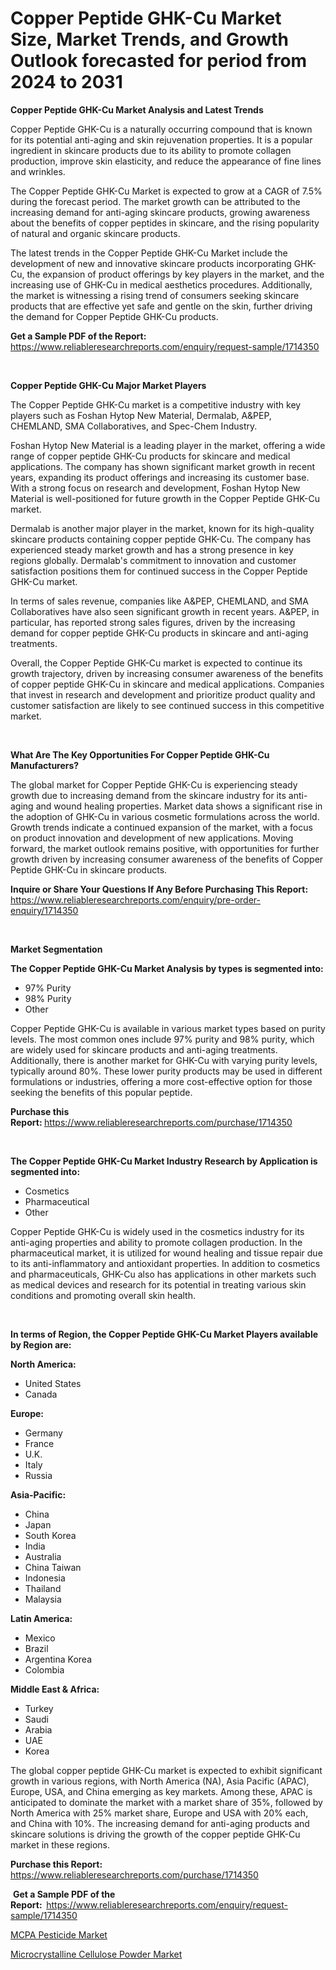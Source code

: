 <p><h1>Copper Peptide GHK-Cu Market Size, Market Trends, and Growth Outlook forecasted for period from 2024 to 2031</h1></p><p><strong>Copper Peptide GHK-Cu Market Analysis and Latest Trends</strong></p>
<p><p>Copper Peptide GHK-Cu is a naturally occurring compound that is known for its potential anti-aging and skin rejuvenation properties. It is a popular ingredient in skincare products due to its ability to promote collagen production, improve skin elasticity, and reduce the appearance of fine lines and wrinkles.</p><p>The Copper Peptide GHK-Cu Market is expected to grow at a CAGR of 7.5% during the forecast period. The market growth can be attributed to the increasing demand for anti-aging skincare products, growing awareness about the benefits of copper peptides in skincare, and the rising popularity of natural and organic skincare products.</p><p>The latest trends in the Copper Peptide GHK-Cu Market include the development of new and innovative skincare products incorporating GHK-Cu, the expansion of product offerings by key players in the market, and the increasing use of GHK-Cu in medical aesthetics procedures. Additionally, the market is witnessing a rising trend of consumers seeking skincare products that are effective yet safe and gentle on the skin, further driving the demand for Copper Peptide GHK-Cu products.</p></p>
<p><strong>Get a Sample PDF of the Report:&nbsp;</strong> <a href="https://www.reliableresearchreports.com/enquiry/request-sample/1714350">https://www.reliableresearchreports.com/enquiry/request-sample/1714350</a></p>
<p>&nbsp;</p>
<p><strong>Copper Peptide GHK-Cu Major Market Players</strong></p>
<p><p>The Copper Peptide GHK-Cu market is a competitive industry with key players such as Foshan Hytop New Material, Dermalab, A&PEP, CHEMLAND, SMA Collaboratives, and Spec-Chem Industry. </p><p>Foshan Hytop New Material is a leading player in the market, offering a wide range of copper peptide GHK-Cu products for skincare and medical applications. The company has shown significant market growth in recent years, expanding its product offerings and increasing its customer base. With a strong focus on research and development, Foshan Hytop New Material is well-positioned for future growth in the Copper Peptide GHK-Cu market.</p><p>Dermalab is another major player in the market, known for its high-quality skincare products containing copper peptide GHK-Cu. The company has experienced steady market growth and has a strong presence in key regions globally. Dermalab's commitment to innovation and customer satisfaction positions them for continued success in the Copper Peptide GHK-Cu market.</p><p>In terms of sales revenue, companies like A&PEP, CHEMLAND, and SMA Collaboratives have also seen significant growth in recent years. A&PEP, in particular, has reported strong sales figures, driven by the increasing demand for copper peptide GHK-Cu products in skincare and anti-aging treatments. </p><p>Overall, the Copper Peptide GHK-Cu market is expected to continue its growth trajectory, driven by increasing consumer awareness of the benefits of copper peptide GHK-Cu in skincare and medical applications. Companies that invest in research and development and prioritize product quality and customer satisfaction are likely to see continued success in this competitive market.</p></p>
<p>&nbsp;</p>
<p><strong>What Are The Key Opportunities For Copper Peptide GHK-Cu Manufacturers?</strong></p>
<p><p>The global market for Copper Peptide GHK-Cu is experiencing steady growth due to increasing demand from the skincare industry for its anti-aging and wound healing properties. Market data shows a significant rise in the adoption of GHK-Cu in various cosmetic formulations across the world. Growth trends indicate a continued expansion of the market, with a focus on product innovation and development of new applications. Moving forward, the market outlook remains positive, with opportunities for further growth driven by increasing consumer awareness of the benefits of Copper Peptide GHK-Cu in skincare products.</p></p>
<p><strong>Inquire or Share Your Questions If Any Before Purchasing This Report:</strong> <a href="https://www.reliableresearchreports.com/enquiry/pre-order-enquiry/1714350">https://www.reliableresearchreports.com/enquiry/pre-order-enquiry/1714350</a></p>
<p>&nbsp;</p>
<p><strong>Market Segmentation</strong></p>
<p><strong>The Copper Peptide GHK-Cu Market Analysis by types is segmented into:</strong></p>
<p><ul><li>97% Purity</li><li>98% Purity</li><li>Other</li></ul></p>
<p><p>Copper Peptide GHK-Cu is available in various market types based on purity levels. The most common ones include 97% purity and 98% purity, which are widely used for skincare products and anti-aging treatments. Additionally, there is another market for GHK-Cu with varying purity levels, typically around 80%. These lower purity products may be used in different formulations or industries, offering a more cost-effective option for those seeking the benefits of this popular peptide.</p></p>
<p><strong>Purchase this Report:&nbsp;</strong><a href="https://www.reliableresearchreports.com/purchase/1714350">https://www.reliableresearchreports.com/purchase/1714350</a></p>
<p>&nbsp;</p>
<p><strong>The Copper Peptide GHK-Cu Market Industry Research by Application is segmented into:</strong></p>
<p><ul><li>Cosmetics</li><li>Pharmaceutical</li><li>Other</li></ul></p>
<p><p>Copper Peptide GHK-Cu is widely used in the cosmetics industry for its anti-aging properties and ability to promote collagen production. In the pharmaceutical market, it is utilized for wound healing and tissue repair due to its anti-inflammatory and antioxidant properties. In addition to cosmetics and pharmaceuticals, GHK-Cu also has applications in other markets such as medical devices and research for its potential in treating various skin conditions and promoting overall skin health.</p></p>
<p>&nbsp;</p>
<p><strong>In terms of Region, the Copper Peptide GHK-Cu Market Players available by Region are:</strong></p>
<p>
    <p> <strong> North America: </strong>
        <ul>
            <li>United States</li>
            <li>Canada</li>
        </ul>
        </p> 
    <p> <strong> Europe: </strong>
        <ul>
            <li>Germany</li>
            <li>France</li>
            <li>U.K.</li>
            <li>Italy</li>
            <li>Russia</li>
        </ul>
        </p> 
    <p> <strong> Asia-Pacific: </strong>
        <ul>
            <li>China</li>
            <li>Japan</li>
            <li>South Korea</li>
            <li>India</li>
            <li>Australia</li>
            <li>China Taiwan</li>
            <li>Indonesia</li>
            <li>Thailand</li>
            <li>Malaysia</li>
        </ul>
        </p> 
    <p> <strong> Latin America: </strong>
        <ul>
            <li>Mexico</li>
            <li>Brazil</li>
            <li>Argentina Korea</li>
            <li>Colombia</li>
        </ul>
        </p> 
    <p> <strong> Middle East & Africa: </strong>
        <ul>
            <li>Turkey</li>
            <li>Saudi</li>
            <li>Arabia</li>
            <li>UAE</li>
            <li>Korea</li>
        </ul>
    </p>
    </p>
<p><p>The global copper peptide GHK-Cu market is expected to exhibit significant growth in various regions, with North America (NA), Asia Pacific (APAC), Europe, USA, and China emerging as key markets. Among these, APAC is anticipated to dominate the market with a market share of 35%, followed by North America with 25% market share, Europe and USA with 20% each, and China with 10%. The increasing demand for anti-aging products and skincare solutions is driving the growth of the copper peptide GHK-Cu market in these regions.</p></p>
<p><strong>Purchase this Report: </strong><a href="https://www.reliableresearchreports.com/purchase/1714350">https://www.reliableresearchreports.com/purchase/1714350</a></p>
<p>&nbsp;<strong>Get a Sample PDF of the Report:&nbsp;&nbsp;</strong><a href="https://www.reliableresearchreports.com/enquiry/request-sample/1714350">https://www.reliableresearchreports.com/enquiry/request-sample/1714350</a></p>
<p><strong></strong></p>
<p><p><a href="https://github.com/wusalecollins540tpqoz/Market-Research-Report-List-1/blob/main/mcpa-pesticide-market.md">MCPA Pesticide Market</a></p><p><a href="https://github.com/kathiaseamanalvaradovlprc2h/Market-Research-Report-List-1/blob/main/microcrystalline-cellulose-powder-market.md">Microcrystalline Cellulose Powder Market</a></p></p>